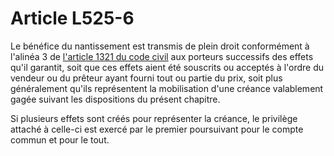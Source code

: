 # Article L525-6

<p>Le bénéfice du nantissement est transmis de plein droit conformément à l'alinéa 3 de <a href='/code-civil/livre-iii-des-differentes-manieres-dont-on-acquiert-la-propriete/titre-iv-des-engagements-qui-se-forment-sans-convention/chapitre-ii-les-operations-sur-obligations/section-1-la-cession-de-creance/1321.md' title='Code civil - art. 1321 (VT)'>l'article 1321 du code civil</a> aux porteurs successifs des effets qu'il garantit, soit que ces effets aient été souscrits ou acceptés à l'ordre du vendeur ou du prêteur ayant fourni tout ou partie du prix, soit plus généralement qu'ils représentent la mobilisation d'une créance valablement gagée suivant les dispositions du présent chapitre. </p><p>Si plusieurs effets sont créés pour représenter la créance, le privilège attaché à celle-ci est exercé par le premier poursuivant pour le compte commun et pour le tout.</p>